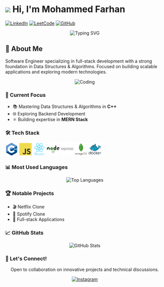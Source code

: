 # <img src="https://media.giphy.com/media/hvRJCLFzcasrR4ia7z/giphy.gif" width="30px"/> Hi, I'm Mohammed Farhan


[![LinkedIn](https://img.shields.io/badge/LinkedIn-0077B5?style=for-the-badge&logo=linkedin&logoColor=white)](https://www.linkedin.com/in/mohammed-farhan-0b2ab4341/)
[![LeetCode](https://img.shields.io/badge/LeetCode-FFA116?style=for-the-badge&logo=leetcode&logoColor=black)](https://leetcode.com/connectwithfarhan)
[![GitHub](https://img.shields.io/badge/GitHub-100000?style=for-the-badge&logo=github&logoColor=white)](https://github.com/TheRealFarhanDev)

<div align="center">
  <img src="https://readme-typing-svg.herokuapp.com?font=Fira+Code&pause=1000&width=435&lines=Software+Engineer;Full+Stack+Developer;DSA+%7C+System+Design;Backend+Architecture" alt="Typing SVG" />
</div>

## 🚀 About Me

Software Engineer specializing in full-stack development with a strong foundation in Data Structures & Algorithms. Focused on building scalable applications and exploring modern technologies.

<div align="center">
  <img align="center" alt="Coding" width="250" src="https://user-images.githubusercontent.com/74038190/229223263-cf2e4b07-2615-4f87-9c38-e37600f8381a.gif">
</div>

### 🔭 Current Focus

- 📚 Mastering Data Structures & Algorithms in **C++**
- 🌐 Exploring Backend Development
- ⚛️ Building expertise in **MERN Stack**

### 🛠️ Tech Stack

<p align="left">
<img src="https://raw.githubusercontent.com/devicons/devicon/master/icons/cplusplus/cplusplus-original.svg" alt="cplusplus" width="40" height="40"/>
<img src="https://raw.githubusercontent.com/devicons/devicon/master/icons/javascript/javascript-original.svg" alt="javascript" width="40" height="40"/>
<img src="https://raw.githubusercontent.com/devicons/devicon/master/icons/react/react-original-wordmark.svg" alt="react" width="40" height="40"/>
<img src="https://raw.githubusercontent.com/devicons/devicon/master/icons/nodejs/nodejs-original-wordmark.svg" alt="nodejs" width="40" height="40"/>
<img src="https://raw.githubusercontent.com/devicons/devicon/master/icons/express/express-original-wordmark.svg" alt="express" width="40" height="40"/>
<img src="https://raw.githubusercontent.com/devicons/devicon/master/icons/mongodb/mongodb-original-wordmark.svg" alt="mongodb" width="40" height="40"/>
<img src="https://raw.githubusercontent.com/devicons/devicon/master/icons/docker/docker-original-wordmark.svg" alt="docker" width="40" height="40"/>

</p>

### 📊 Most Used Languages

<div align="center">
  <img src="https://github-readme-stats.vercel.app/api/top-langs/?username=TheRealFarhanDev&layout=compact&theme=radical&hide=html,css&langs_count=6" alt="Top Languages" />
</div>

### 🏆 Notable Projects

- 🎬 Netflix Clone
- 🎵 Spotify Clone
- 📝 Full-stack Applications

### 📈 GitHub Stats

<div align="center">
  <img src="https://github-readme-stats.vercel.app/api?username=TheRealFarhanDev&show_icons=true&theme=radical&count_private=true&hide=issues" alt="GitHub Stats" />

</div>

### 🤝 Let's Connect!

<div align="center">
  <p>Open to collaboration on innovative projects and technical discussions.</p>
  
  [![Instagram](https://img.shields.io/badge/Instagram-E4405F?style=for-the-badge&logo=instagram&logoColor=white)](https://www.instagram.com/farhxn_13)
</div> 
